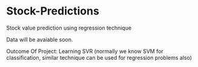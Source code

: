 # Stock-Predictions
Stock value prediction using regression technique

Data will be avaiable soon.

Outcome Of Project: Learning SVR (normally we know SVM for classification, similar technique can be used for regression problems also)
